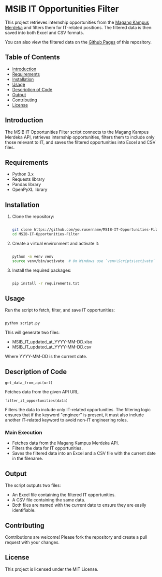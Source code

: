 # MSIB IT Opportunities Filter

This project retrieves internship opportunities from the [Magang Kampus Merdeka](kampusmerdeka.kemdikbud.go.id/program/magang/browse) and filters them for IT-related positions. The filtered data is then saved into both Excel and CSV formats.

You can also view the filtered data on the [Github Pages](https://afixv.github.io/Filter-IT-Position-MSIB/) of this repository.

## Table of Contents

- [Introduction](#introduction)
- [Requirements](#requirements)
- [Installation](#installation)
- [Usage](#usage)
- [Description of Code](#description-of-code)
- [Output](#output)
- [Contributing](#contributing)
- [License](#license)

## Introduction

The MSIB IT Opportunities Filter script connects to the Magang Kampus Merdeka API, retrieves internship opportunities, filters them to include only those relevant to IT, and saves the filtered opportunities into Excel and CSV files.

## Requirements

- Python 3.x
- Requests library
- Pandas library
- OpenPyXL library

## Installation

1. Clone the repository:

    ```bash
    
    git clone https://github.com/yourusername/MSIB-IT-Opportunities-Filter.git
    cd MSIB-IT-Opportunities-Filter
    
    ```

2. Create a virtual environment and activate it:

    ```bash
    
    python -m venv venv
    source venv/bin/activate  # On Windows use `venv\Scripts\activate`
    
    ```

3. Install the required packages:

    ```bash
    
    pip install -r requirements.txt
    
    ```

## Usage

Run the script to fetch, filter, and save IT opportunities:

```bash

python script.py

```

This will generate two files:

  - MSIB_IT_updated_at_YYYY-MM-DD.xlsx
  - MSIB_IT_updated_at_YYYY-MM-DD.csv

Where YYYY-MM-DD is the current date.

## Description of Code

`get_data_from_api(url)`

Fetches data from the given API URL.

`filter_it_opportunities(data)`

Filters the data to include only IT-related opportunities. The filtering logic ensures that if the keyword "engineer" is present, it must also include another IT-related keyword to avoid non-IT engineering roles.

### Main Execution

  - Fetches data from the Magang Kampus Merdeka API.
  - Filters the data for IT opportunities.
  - Saves the filtered data into an Excel and a CSV file with the current date in the filename.

## Output

The script outputs two files:

  - An Excel file containing the filtered IT opportunities.
  - A CSV file containing the same data.
  - Both files are named with the current date to ensure they are easily identifiable.

## Contributing
Contributions are welcome! Please fork the repository and create a pull request with your changes.

## License
This project is licensed under the MIT License.
